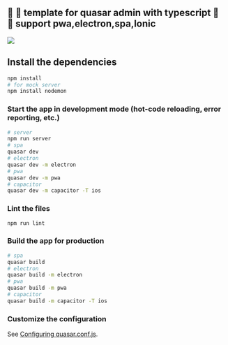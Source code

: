 ## :dizzy: :dizzy: template for quasar admin with typescript :full_moon_with_face: :full_moon_with_face: support pwa,electron,spa,Ionic

  <img src="http://inews.gtimg.com/newsapp_ls/0/13136928197/0" >

## Install the dependencies

```bash
npm install
# for mock server
npm install nodemon
```

### Start the app in development mode (hot-code reloading, error reporting, etc.)

```bash
# server
npm run server
# spa
quasar dev
# electron
quasar dev -m electron
# pwa
quasar dev -m pwa
# capacitor
quasar dev -m capacitor -T ios
```

### Lint the files

```bash
npm run lint
```

### Build the app for production

```bash
# spa
quasar build
# electron
quasar build -m electron
# pwa
quasar build -m pwa
# capacitor
quasar build -m capacitor -T ios
```

### Customize the configuration

See [Configuring quasar.conf.js](https://quasar.dev/quasar-cli/quasar-conf-js).
